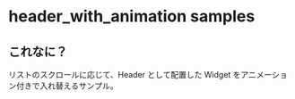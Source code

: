 # header_with_animation samples

## これなに？
リストのスクロールに応じて、Header として配置した Widget をアニメーション付きで入れ替えるサンプル。
